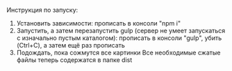 Инструкция по запуску:

1. Установить зависимости: прописать в консоли "npm i"
2. Запустить, а затем перезапустить gulp (сервер не умеет запускаться с изначально пустым каталогом): прописать в консоли "gulp", убить (Ctrl+C), а затем ещё раз прописать
3. Подождать, пока сожмутся все картинки
Все необходимые сжатые файлы теперь содержатся в папке dist